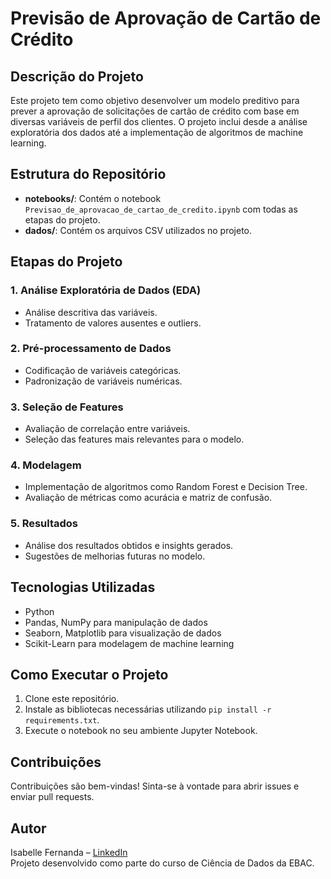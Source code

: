 # Previsão de Aprovação de Cartão de Crédito

## Descrição do Projeto
Este projeto tem como objetivo desenvolver um modelo preditivo para prever a aprovação de solicitações de cartão de crédito com base em diversas variáveis de perfil dos clientes. O projeto inclui desde a análise exploratória dos dados até a implementação de algoritmos de machine learning.

## Estrutura do Repositório
- **notebooks/**: Contém o notebook `Previsao_de_aprovacao_de_cartao_de_credito.ipynb` com todas as etapas do projeto.
- **dados/**: Contém os arquivos CSV utilizados no projeto.

## Etapas do Projeto
### 1. Análise Exploratória de Dados (EDA)
- Análise descritiva das variáveis.
- Tratamento de valores ausentes e outliers.

### 2. Pré-processamento de Dados
- Codificação de variáveis categóricas.
- Padronização de variáveis numéricas.

### 3. Seleção de Features
- Avaliação de correlação entre variáveis.
- Seleção das features mais relevantes para o modelo.

### 4. Modelagem
- Implementação de algoritmos como Random Forest e Decision Tree.
- Avaliação de métricas como acurácia e matriz de confusão.

### 5. Resultados
- Análise dos resultados obtidos e insights gerados.
- Sugestões de melhorias futuras no modelo.

## Tecnologias Utilizadas
- Python
- Pandas, NumPy para manipulação de dados
- Seaborn, Matplotlib para visualização de dados
- Scikit-Learn para modelagem de machine learning

## Como Executar o Projeto
1. Clone este repositório.
2. Instale as bibliotecas necessárias utilizando `pip install -r requirements.txt`.
3. Execute o notebook no seu ambiente Jupyter Notebook.

## Contribuições
Contribuições são bem-vindas! Sinta-se à vontade para abrir issues e enviar pull requests.

## Autor
Isabelle Fernanda – [LinkedIn](https://www.linkedin.com/in/IsabelleFernanda)  
Projeto desenvolvido como parte do curso de Ciência de Dados da EBAC.

